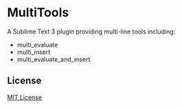 # MultiTools

A Sublime Text 3 plugin providing multi-line tools including:
- multi_evaluate
- multi_insert
- multi_evaluate_and_insert

## License

[MIT License](LICENSE)

